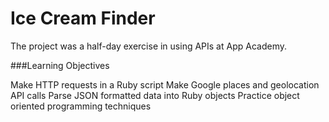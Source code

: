 Ice Cream Finder
================


The project was a half-day exercise in using APIs at App Academy.

###Learning Objectives

Make HTTP requests in a Ruby script
Make Google places and geolocation API calls 
Parse JSON formatted data into Ruby objects
Practice object oriented programming techniques
